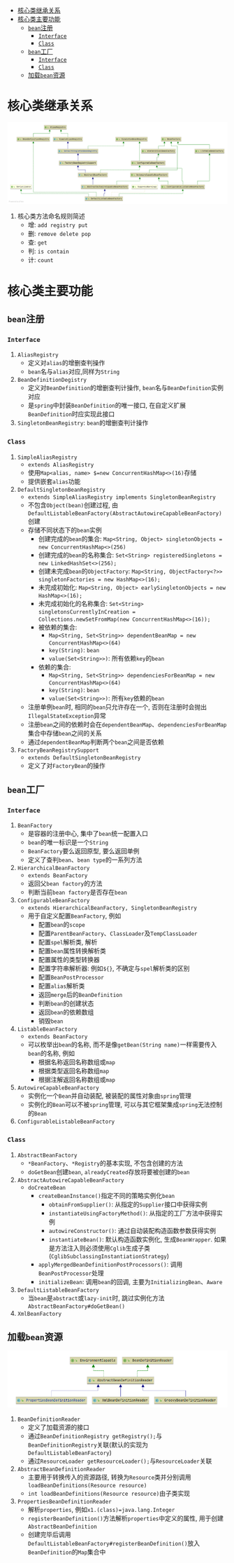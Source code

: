 - [核心类继承关系](#核心类继承关系)
- [核心类主要功能](#核心类主要功能)
  - [`bean`注册](#bean注册)
    - [`Interface`](#interface)
    - [`Class`](#class)
  - [`bean`工厂](#bean工厂)
    - [`Interface`](#interface-1)
    - [`Class`](#class-1)
  - [加载`bean`资源](#加载bean资源)
# 核心类继承关系
![](images/DefaultListableBeanFactory.png)
1. 核心类方法命名规则简述
   * 增: `add registry put`
   * 删: `remove delete pop`
   * 查: `get`
   * 判: `is contain`
   * 计: `count`

# 核心类主要功能
## `bean`注册
### `Interface`
1. `AliasRegistry`
   * 定义对`alias`的增删查判操作
   * `bean`名与`alias`对应,同样为`String`
2. `BeanDefinitionDegistry`
   * 定义对`BeanDefinition`的增删查判计操作, `bean`名与`BeanDefinition`实例对应
   * 是`spring`中封装`BeanDefinition`的唯一接口, 在自定义扩展`BeanDefinition`时应实现此接口
4. `SingletonBeanRegistry`: `bean`的增删查判计操作
### `Class`
1. `SimpleAliasRegistry`
   * `extends AliasRegistry`
   * 使用`Map<alias, name> $=new ConcurrentHashMap<>(16)`存储
   * 提供嵌套`alias`功能
5. `DefaultSingletonBeanRegistry`
   * `extends SimpleAliasRegistry implements SingletonBeanRegistry`
   * 不包含`Object(bean)`创建过程, 由`DefaultListableBeanFactory(AbstractAutowireCapableBeanFactory)`创建
   * 存储不同状态下的`bean`实例
     * 创建完成的`bean`的集合: `Map<String, Object> singletonObjects = new ConcurrentHashMap<>(256)`
     * 创建完成的`bean`的名称集合: `Set<String> registeredSingletons = new LinkedHashSet<>(256);`
     * 创建未完成`bean`的`ObjectFactory`: `Map<String, ObjectFactory<?>> singletonFactories = new HashMap<>(16);`
     * 未完成初始化: `Map<String, Object> earlySingletonObjects = new HashMap<>(16);`
     * 未完成初始化的名称集合: `Set<String> singletonsCurrentlyInCreation =
			Collections.newSetFromMap(new ConcurrentHashMap<>(16));`
     * 被依赖的集合: 
       * `Map<String, Set<String>> dependentBeanMap = new ConcurrentHashMap<>(64)`
       * `key(String)`: `bean`
       * `value(Set<String>>)`: 所有依赖`key`的`bean`
     * 依赖的集合:
       * `Map<String, Set<String>> dependenciesForBeanMap = new ConcurrentHashMap<>(64)`
       * `key(String)`: `bean`
       * `value(Set<String>>)`: 所有`key`依赖的`bean`
   * 注册单例`bean`时, 相同的`bean`只允许存在一个, 否则在注册时会抛出`IllegalStateException`异常
   * 注册`bean`之间的依赖时会在`dependentBeanMap`、`dependenciesForBeanMap`集合中存储`bean`之间的关系
   * 通过`dependentBeanMap`判断两个`bean`之间是否依赖
6. `FactoryBeanRegistrySupport`
   * `extends DefaultSingletonBeanRegistry`
   * 定义了对`FactoryBean`的操作
## `bean`工厂
### `Interface` 
1. `BeanFactory`
   * 是容器的注册中心, 集中了`bean`统一配置入口
   * `bean`的唯一标识是一个`String`
   * `BeanFactory`要么返回原型, 要么返回单例
   * 定义了查判`bean`、`bean type`的一系列方法
8. `HierarchicalBeanFactory`
   * `extends BeanFactory`
   * 返回父`bean factory`的方法
   * 判断当前`bean factory`是否存在`bean`
9. `ConfigurableBeanFactory`
    * `extends HierarchicalBeanFactory, SingletonBeanRegistry`
    * 用于自定义配置`BeanFactory`, 例如
      * 配置`bean`的`scope`
      * 配置`ParentBeanFactory`、`ClassLoader`及`TempClassLoader`
      * 配置`spel`解析类, 解析
      * 配置`bean`属性转换解析类
      * 配置属性的类型转换器
      * 配置字符串解析器: 例如`${}`, 不确定与`spel`解析类的区别
      * 配置`BeanPostProcessor`
      * 配置`alias`解析类
      * 返回`merge`后的`BeanDefinition`
      * 判断`bean`的创建状态
      * 返回`bean`的依赖数组
      * 销毁`bean`
10. `ListableBeanFactory`
    * `extends BeanFactory`
    * 可以枚举出`bean`的名称, 而不是像`getBean(String name)`一样需要传入`bean`的名称, 例如
      * 根据名称返回名称数组或`map`
      * 根据类型返回名称数组`map`
      * 根据注解返回名称数组或`map`
11. `AutowireCapableBeanFactory`
    * 实例化一个`Bean`并自动装配, 被装配的属性对象由`spring`管理
    * 实例化的`Bean`可以不被`spring`管理, 可以与其它框架集成`spring`无法控制的`Bean`
12. `ConfigurableListableBeanFactory`
### `Class`
1. `AbstractBeanFactory`
   * `*BeanFactory`、`*Registry`的基本实现, 不包含创建的方法
   * `doGetBean`创建`bean`, `alreadyCreated`存放将要被创建的`bean`
2. `AbstractAutowireCapableBeanFactory`
   * `doCreateBean`
     * `createBeanInstance()`指定不同的策略实例化`bean`
       * `obtainFromSupplier()`: 从指定的`Supplier`接口中获得实例
       * `instantiateUsingFactoryMethod()`: 从指定的工厂方法中获得实例
       * `autowireConstructor()`: 通过自动装配构造函数参数获得实例
       * `instantiateBean()`: 默认构造函数实例化, 生成`BeanWrapper`. 如果是方法注入则必须使用`Cglib`生成子类(`CglibSubclassingInstantiationStrategy`)
     * `applyMergedBeanDefinitionPostProcessors()`: 调用`BeanPostProcessor`处理
     * `initializeBean`: 调用`bean`的回调, 主要为`InitializingBean`、`Aware`
3. `DefaultListableBeanFactory`
   * 当`bean`是`abstract`或`lazy-init`时, 跳过实例化方法`AbstractBeanFactory#doGetBean()`
4. `XmlBeanFactory`

## 加载`bean`资源
![](images/BeanDefinitionReader.png)
1. `BeanDefinitionReader`
   * 定义了加载资源的接口
   * 通过`BeanDefinitionRegistry getRegistry();`与`BeanDefinitionRegistry`关联(默认的实现为`DefaultListableBeanFactory`)
   * 通过`ResourceLoader getResourceLoader();`与`ResourceLoader`关联
2. `AbstractBeanDefinitionReader`
   * 主要用于转换传入的资源路径, 转换为`Resource`类并分别调用`loadBeanDefinitions(Resource resource)`
   * `int loadBeanDefinitions(Resource resource)`由子类实现
3. `PropertiesBeanDefinitionReader`
   * 解析`properties`, 例如`x1.(class)=java.lang.Integer`
   * `registerBeanDefinition()`方法解析`properties`中定义的属性, 用于创建`AbstractBeanDefinition`
   * 创建完毕后调用`DefaultListableBeanFactory#registerBeanDefinition()`放入`BeanDefinition`的`Map`集合中